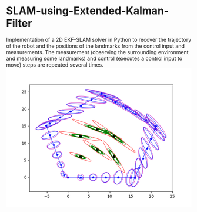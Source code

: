 # SLAM-using-Extended-Kalman-Filter
Implementation of a 2D EKF-SLAM solver in Python to recover the trajectory of the robot and the positions of the landmarks from the control input and measurements.
The measurement (observing the surrounding environment and measuring some landmarks) and control (executes a control input to move) steps are repeated several times.
![GitHub Logo](/results/result.png)
